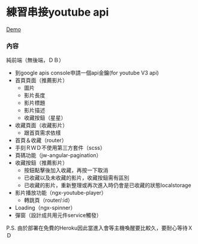 # 練習串接youtube api
[Demo](https://youtube202008.herokuapp.com/)

### 內容
純前端（無後端，ＤＢ）
- 到google apis console申請⼀個api⾦鑰(for youtube V3 api)
- 首頁頁面（推薦影片）
  -  圖片
  -  影片長度
  -  影片標題
  -  影片描述
  -  收藏按鈕（星星）
- 收藏頁面（收藏影片）
  -  跟首頁需求依樣
- 首頁＆收藏（router）
- 手刻ＲＷＤ不使用第三方套件（scss）
- 頁碼功能（jw-angular-pagination）
- 收藏按鈕（推薦影片）
  - 按鈕點擊後加入收藏，再按⼀下取消
  - 已收藏以及未收藏的影片，收藏按鈕需有區別
  - 已收藏的影片，重新整理或再次進入時仍會是已收藏的狀態localstorage
- 影片播放功能（ngx-youtube-player）
  - 轉跳頁（router/:id）
- Loading（ngx-spinner）
- 彈窗（設計成共用元件service觸發）

P.S. 由於部署在免費的Heroku因此當進入會等主機喚醒要比較久，要耐心等待ＸＤ






